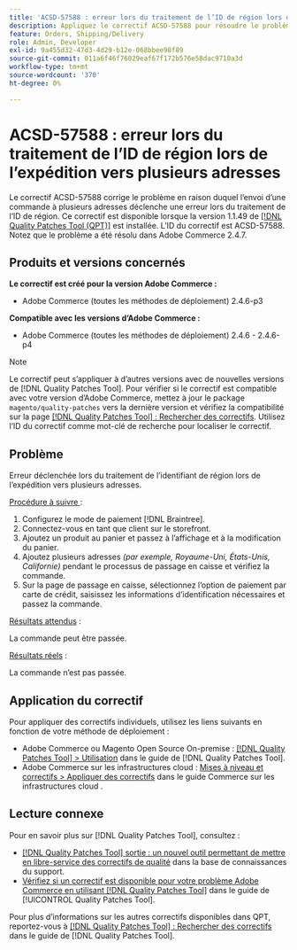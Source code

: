 ```yaml
---
title: 'ACSD-57588 : erreur lors du traitement de l’ID de région lors de l’expédition vers plusieurs adresses'
description: Appliquez le correctif ACSD-57588 pour résoudre le problème d’Adobe Commerce en raison duquel l’envoi d’une commande à plusieurs adresses déclenche une erreur lors du traitement de l’ID de région.
feature: Orders, Shipping/Delivery
role: Admin, Developer
exl-id: 9a455d32-47d3-4d29-b12e-068bbee98f89
source-git-commit: 011a6f46f76029eaf67f172b576e58dac9710a3d
workflow-type: tm+mt
source-wordcount: '370'
ht-degree: 0%

---
```


# ACSD-57588 : erreur lors du traitement de l’ID de région lors de l’expédition vers plusieurs adresses

Le correctif ACSD-57588 corrige le problème en raison duquel l’envoi d’une commande à plusieurs adresses déclenche une erreur lors du traitement de l’ID de région. Ce correctif est disponible lorsque la version 1.1.49 de [[!DNL Quality Patches Tool (QPT)]](https://experienceleague.adobe.com/en/docs/commerce-operations/tools/quality-patches-tool/quality-patches-tool-to-self-serve-quality-patches) est installée. L’ID du correctif est ACSD-57588. Notez que le problème a été résolu dans Adobe Commerce 2.4.7.

## Produits et versions concernés

**Le correctif est créé pour la version Adobe Commerce :**

* Adobe Commerce (toutes les méthodes de déploiement) 2.4.6-p3

**Compatible avec les versions d’Adobe Commerce :**

* Adobe Commerce (toutes les méthodes de déploiement) 2.4.6 - 2.4.6-p4

>[!NOTE]
>
>Le correctif peut s’appliquer à d’autres versions avec de nouvelles versions de [!DNL Quality Patches Tool]. Pour vérifier si le correctif est compatible avec votre version d’Adobe Commerce, mettez à jour le package `magento/quality-patches` vers la dernière version et vérifiez la compatibilité sur la page [[!DNL Quality Patches Tool] : Rechercher des correctifs](https://experienceleague.adobe.com/tools/commerce-quality-patches/index.html). Utilisez l’ID du correctif comme mot-clé de recherche pour localiser le correctif.

## Problème

Erreur déclenchée lors du traitement de l’identifiant de région lors de l’expédition vers plusieurs adresses.

<u>Procédure à suivre </u> :

1. Configurez le mode de paiement [!DNL Braintree].
1. Connectez-vous en tant que client sur le storefront.
1. Ajoutez un produit au panier et passez à l’affichage et à la modification du panier.
1. Ajoutez plusieurs adresses *(par exemple, Royaume-Uni, États-Unis, Californie)* pendant le processus de passage en caisse et vérifiez la commande.
1. Sur la page de passage en caisse, sélectionnez l’option de paiement par carte de crédit, saisissez les informations d’identification nécessaires et passez la commande.

<u>Résultats attendus</u> :

La commande peut être passée.

<u>Résultats réels</u> :

La commande n’est pas passée.

## Application du correctif

Pour appliquer des correctifs individuels, utilisez les liens suivants en fonction de votre méthode de déploiement :

* Adobe Commerce ou Magento Open Source On-premise : [[!DNL Quality Patches Tool] > Utilisation](/help/tools/quality-patches-tool/usage.md) dans le guide de [!DNL Quality Patches Tool].
* Adobe Commerce sur les infrastructures cloud : [Mises à niveau et correctifs > Appliquer des correctifs](https://experienceleague.adobe.com/docs/commerce-cloud-service/user-guide/develop/upgrade/apply-patches.html) dans le guide Commerce sur les infrastructures cloud .

## Lecture connexe

Pour en savoir plus sur [!DNL Quality Patches Tool], consultez :

* [[!DNL Quality Patches Tool] sortie : un nouvel outil permettant de mettre en libre-service des correctifs de qualité](https://experienceleague.adobe.com/en/docs/commerce-operations/tools/quality-patches-tool/quality-patches-tool-to-self-serve-quality-patches) dans la base de connaissances du support.
* [Vérifiez si un correctif est disponible pour votre problème Adobe Commerce en utilisant [!DNL Quality Patches Tool]](/help/tools/quality-patches-tool/patches-available-in-qpt/check-patch-for-magento-issue-with-magento-quality-patches.md) dans le guide de [!UICONTROL Quality Patches Tool].


Pour plus d’informations sur les autres correctifs disponibles dans QPT, reportez-vous à [[!DNL Quality Patches Tool] : Rechercher des correctifs](https://experienceleague.adobe.com/tools/commerce-quality-patches/index.html) dans le guide de [!DNL Quality Patches Tool].
